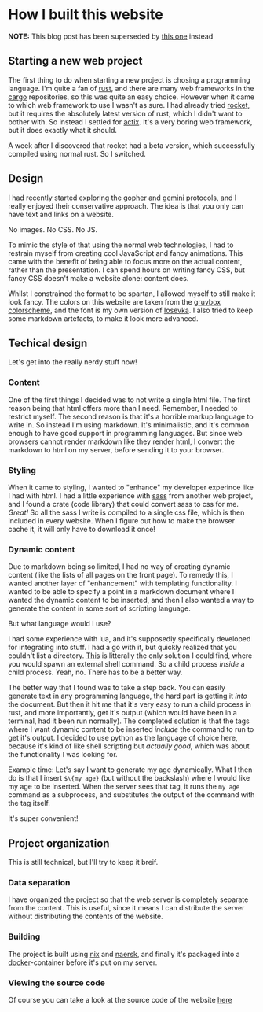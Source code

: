 # How I built this website

**NOTE:** This blog post has been superseded by [this one](/blog/2022-02-02-how-i-rebuilt-this-website) instead

## Starting a new web project

The first thing to do when starting a new project is chosing a programming language.
I'm quite a fan of [rust](https://runst-lang.org),
and there are many web frameworks in the [cargo](https://crates.io) repositories,
so this was quite an easy choice.
However when it came to which web framework to use I wasn't as sure.
I had already tried [rocket](https://rocket.rs),
but it requires the absolutely latest version of rust,
which I didn't want to bother with.
So instead I settled for [actix](https://actix.rs/).
It's a very boring web framework,
but it does exactly what it should.

A week after I discovered that rocket had a beta version,
which successfully compiled using normal rust.
So I switched.

## Design

I had recently started exploring the
[gopher](https://en.wikipedia.org/wiki/Gopher_%28protocol%29)
and
[gemini](https://gemini.circumlunar.space/)
protocols,
and I really enjoyed their conservative approach.
The idea is that you only can have text and links on a website.

No images. No CSS. No JS.

To mimic the style of that using the normal web technologies,
I had to restrain myself from creating cool JavaScript and fancy animations.
This came with the benefit of being able to focus more on the actual content,
rather than the presentation.
I can spend hours on writing fancy CSS,
but fancy CSS doesn't make a website alone:
content does.

Whilst I constrained the format to be spartan,
I allowed myself to still make it look fancy.
The colors on this website are taken from the
[gruvbox colorscheme](https://github.com/gruvbox-community/gruvbox),
and the font is my own version of
[Iosevka](https://typeof.net/Iosevka).
I also tried to keep some markdown artefacts,
to make it look more advanced.

## Techical design

Let's get into the really nerdy stuff now!

### Content

One of the first things I decided was to not write a single html file.
The first reason being that html offers more than I need.
Remember, I needed to restrict myself.
The second reason is that it's a horrible markup language to write in.
So instead I'm using markdown.
It's minimalistic,
and it's common enough to have good support in programming languages.
But since web browsers cannot render markdown like they render html,
I convert the markdown to html on my server,
before sending it to your browser.

### Styling

When it came to styling,
I wanted to "enhance" my developer experince like I had with html.
I had a little experience with
[sass](https://sass-lang.com/)
from another web project,
and I found a crate (code library) that could convert sass to css for me.
*Great!*
So all the sass I write is compiled to a single css file,
which is then included in every website.
When I figure out how to make the browser cache it,
it will only have to download it once!

### Dynamic content

Due to markdown being so limited,
I had no way of creating dynamic content
(like the lists of all pages on the front page).
To remedy this,
I wanted another layer of "enhancement" with templating functionality.
I wanted to be able to specify a point in a markdown document
where I wanted the dynamic content to be inserted,
and then I also wanted a way to generate the content
in some sort of scripting language.

But what language would I use?

I had some experience with lua,
and it's supposedly specifically developed for integrating into stuff.
I had a go with it,
but quickly realized that you couldn't list a directory.
[This](https://stackoverflow.com/questions/5303174/how-to-get-list-of-directories-in-lua)
is litterally the only solution I could find,
where you would spawn an external shell command.
So a child process *inside* a child process.
Yeah, no. There has to be a better way.

The better way that I found was to take a step back.
You can easily generate text in any programming language,
the hard part is getting it *into* the document.
But then it hit me that it's very easy to run a child process in rust,
and more importantly, get it's output
(which would have been in a terminal, had it been run normally).
The completed solution is that
the tags where I want dynamic content to be inserted
*include* the command to run to get it's output.
I decided to use python as the language of choice here,
because it's kind of like shell scripting but *actually good*,
which was about the functionality I was looking for.

Example time:
Let's say I want to generate my age dynamically.
What I then do is that I insert `$\{my age}` (but without the backslash)
where I would like my age to be inserted.
When the server sees that tag,
it runs the `my age` command as a subprocess,
and substitutes the output of the command with the tag itself.

It's  super convenient!

## Project organization

This is still technical, but I'll try to keep it breif.

### Data separation

I have organized the project so that
the web server is completely separate from the content.
This is useful,
since it means I can distribute the server without distributing the contents
of the website.

### Building

The project is built using
[nix](https://nixos.org)
and
[naersk](https://github.com/nix-community/naersk),
and finally it's packaged into a [docker](https://www.docker.com/)-container
before it's put on my server.

### Viewing the source code

Of course you can take a look at the source code of the website
[here](https://github.com/NomisIV/servera)
